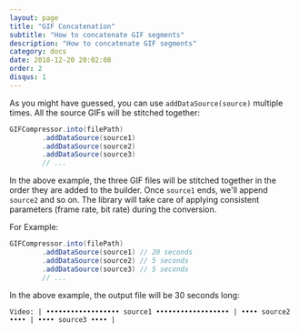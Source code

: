 ```yaml
---
layout: page
title: "GIF Concatenation"
subtitle: "How to concatenate GIF segments"
description: "How to concatenate GIF segments"
category: docs
date: 2018-12-20 20:02:08
order: 2
disqus: 1
---
```


As you might have guessed, you can use `addDataSource(source)` multiple times. All the source
GIFs will be stitched together:

```java
GIFCompressor.into(filePath)
        .addDataSource(source1)
        .addDataSource(source2)
        .addDataSource(source3)
        // ...
```

In the above example, the three GIF files will be stitched together in the order they are added
to the builder. Once `source1` ends, we'll append `source2` and so on. The library will take care
of applying consistent parameters (frame rate, bit rate) during the conversion.

For Example:

```java
GIFCompressor.into(filePath)
        .addDataSource(source1) // 20 seconds
        .addDataSource(source2) // 5 seconds
        .addDataSource(source3) // 5 seconds
        // ...
```

In the above example, the output file will be 30 seconds long:

```
Video: | •••••••••••••••••• source1 •••••••••••••••••• | •••• source2 •••• | •••• source3 •••• |  
```

